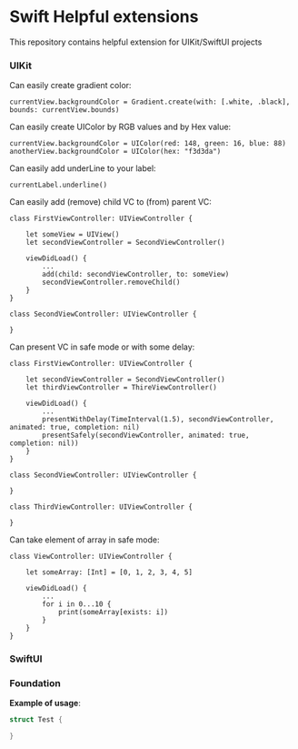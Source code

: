 # Swift Helpful extensions
This repository contains helpful extension for UIKit/SwiftUI projects

### UIKit
Can easily create gradient color:
```swfit
currentView.backgroundColor = Gradient.create(with: [.white, .black], bounds: currentView.bounds)
```

Can easily create UIColor by RGB values and by Hex value:
```swfit
currentView.backgroundColor = UIColor(red: 148, green: 16, blue: 88)
anotherView.backgroundColor = UIColor(hex: "f3d3da")
```

Can easily add underLine to your label:
```swfit
currentLabel.underline()
```

Can easily add (remove) child VC to (from) parent VC:
```swfit
class FirstViewController: UIViewController {

    let someView = UIView()
    let secondViewController = SecondViewController()

    viewDidLoad() {
        ...
        add(child: secondViewController, to: someView)
        secondViewController.removeChild()
    }
}

class SecondViewController: UIViewController {

}
```

Can present VC in safe mode or with some delay:
```swfit
class FirstViewController: UIViewController {

    let secondViewController = SecondViewController()
    let thirdViewController = ThireViewController()

    viewDidLoad() {
        ...
        presentWithDelay(TimeInterval(1.5), secondViewController, animated: true, completion: nil)
        presentSafely(secondViewController, animated: true, completion: nil))
    }
}

class SecondViewController: UIViewController {

}

class ThirdViewController: UIViewController {

}
```

Can take element of array in safe mode:
```swfit
class ViewController: UIViewController {

    let someArray: [Int] = [0, 1, 2, 3, 4, 5]

    viewDidLoad() {
        ...
        for i in 0...10 {
            print(someArray[exists: i])
        }
    }
}
```

### SwiftUI

### Foundation

**Example of usage**:
```swift
struct Test {

}
```
